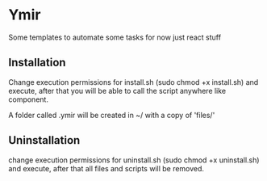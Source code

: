 # Ymir
Some templates to automate some tasks for now just react stuff
## Installation
Change execution permissions for install.sh (sudo chmod +x install.sh) and execute, after that you will be able to call the script anywhere like component.

A folder called .ymir will be created in ~/ with a copy of 'files/'

## Uninstallation
change execution permissions for uninstall.sh (sudo chmod +x uninstall.sh) and execute, after that all files and scripts will be removed.

